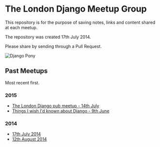 # The London Django Meetup Group

This repository is for the purpose of saving notes, links and content shared at
each meetup.

The repository was created 17th July 2014.

Please share by sending through a Pull Request.

![Django Pony](img/django-pony.jpg)

## Past Meetups

Most recent first.

### 2015

* [The London Django pub meetup - 14th July](meetups/2015-07-14.md)
* [Things I wish I'd known about Django - 9th June](meetups/2015-06-09.md)

### 2014

* [17th July 2014](meetups/17-July-2014.md)
* [12th August 2014](meetups/12-August-2014.md)
